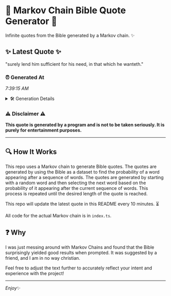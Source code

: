 # 📖 Markov Chain Bible Quote Generator 📖

Infinite quotes from the Bible generated by a Markov chain. ✨

## ✨ Latest Quote ✨
"surely lend him sufficient for his need, in that which he wanteth."

### ⏰ Generated At
*7:39:15 AM*

<details>
    <summary>🛠️ Generation Details</summary>
    <p>
        <strong>🌱 Seed:</strong> surely<br>
        <strong>🔄 Iterations:</strong> 11<br>
        <strong>📜 Context History:</strong><br>[ surely ]: lend<br>[ surely, lend ]: him<br>[ surely, lend, him ]: sufficient<br>[ surely, lend, him, sufficient ]: for<br>[ surely, lend, him, sufficient, for ]: his<br>[ surely, lend, him, sufficient, for, his ]: need,<br>[ lend, him, sufficient, for, his, need, ]: in<br>[ him, sufficient, for, his, need,, in ]: that<br>[ sufficient, for, his, need,, in, that ]: which<br>[ for, his, need,, in, that, which ]: he<br>[ his, need,, in, that, which, he ]: wanteth.<br>
    </p>
</details>

### ⚠️ Disclaimer ⚠️
**This quote is generated by a program and is not to be taken seriously. It is purely for entertainment purposes.**

---

## 🔍 How It Works

This repo uses a Markov chain to generate Bible quotes. The quotes are generated by using the Bible as a dataset to find the probability of a word appearing after a sequence of words. The quotes are generated by starting with a random word and then selecting the next word based on the probability of it appearing after the current sequence of words. This process is repeated until the desired length of the quote is reached.

This repo will update the latest quote in this README every 10 minutes. ⏳

All code for the actual Markov chain is in `index.ts`.

## ❓ Why

I was just messing around with Markov Chains and found that the Bible surprisingly yielded good results when prompted. 
It was suggested by a friend, and I am in no way christian.

Feel free to adjust the text further to accurately reflect your intent and experience with the project!

---

*Enjoy*✨
